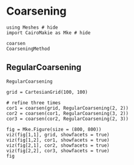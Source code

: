 # Coarsening

```@example coarsening
using Meshes # hide
import CairoMakie as Mke # hide
```

```@docs
coarsen
CoarseningMethod
```

## RegularCoarsening

```@docs
RegularCoarsening
```

```@example coarsening
grid = CartesianGrid(100, 100)

# refine three times
cor1 = coarsen(grid, RegularCoarsening(2, 2))
cor2 = coarsen(cor1, RegularCoarsening(3, 2))
cor3 = coarsen(cor2, RegularCoarsening(2, 3))

fig = Mke.Figure(size = (800, 800))
viz(fig[1,1], grid, showfacets = true)
viz(fig[1,2], cor1, showfacets = true)
viz(fig[2,1], cor2, showfacets = true)
viz(fig[2,2], cor3, showfacets = true)
fig
```
